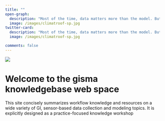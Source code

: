 ```yaml
---
title: ""
open-graph:
  description: "Most of the time, data matters more than the model. But what is reality without model?"
  image: /images/climatroof-sp.jpg
twitter-card:
  description: "Most of the time, data matters more than the model. But what is reality without model?"
  image: /images/climatroof-sp.jpg

comments: false
---
```

<style>
  body {
  background-image: url("");
  background-size: cover;
  background-repeat: no-repeat;
}
  
</style>



![](//images/climatroof-sp.jpg)

# Welcome to the gisma knowledgebase web space

This site concisely summarizes workflow knowledge and resources on a wide variety of GI, sensor-based data collection and modeling topics. It is explicitly designed as a practice-focused knowledge workshop
